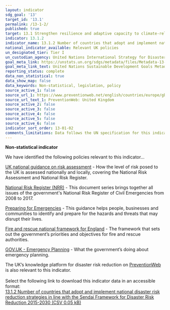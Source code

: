 ```yaml
---
layout: indicator
sdg_goal: '13'
target_id: '13.1'
permalink: /13-1-2/
published: true
target: 13.1 Strengthen resilience and adaptive capacity to climate-related hazards and natural disasters in all countries
indicator: 13.1.2
indicator_name: 13.1.2 Number of countries that adopt and implement national disaster risk reduction strategies in line with the Sendai Framework for Disaster Risk Reduction 2015-2030 
national_indicator_available: Relevant UK policies
un_designated_tier: Tier I
un_custodian_agency: United Nations International Strategy for Disaster Reduction (UNISDR)
goal_meta_link: https://unstats.un.org/sdgs/metadata/files/Metadata-13-01-02.pdf
goal_meta_link_text: United Nations Sustainable Development Goals Metadata (PDF 217 KB)
reporting_status: complete
data_non_statistical: true
data_show_map: false
data_keywords: Non-statistical, legislation, policy
source_active_1: false
source_url_1: https://www.preventionweb.net/english/countries/europe/gbr/
source_url_text_1: PreventionWeb: United Kingdom
source_active_2: false
source_active_3: false
source_active_4: false
source_active_5: false
source_active_6: false
indicator_sort_order: 13-01-02
comments_limitations: Data follows the UN specification for this indicator. This indicator has been identified in collaboration with topic experts.
---
```

**Non-statistical indicator**

We have identified the following policies relevant to this indicator…

[UK national guidance on risk assessment](https://www.gov.uk/guidance/risk-assessment-how-the-risk-of-emergencies-in-the-uk-is-assessed#local-risk-assessment-and-community-risk-registers) - How the level of risk posed to the UK is assessed nationally and locally, covering the National Risk Assessment and National Risk Register.

[National Risk Register (NRR)](https://www.gov.uk/government/collections/national-risk-register-of-civil-emergencies) - This document series brings together all issues of the government's National Risk Register of Civil Emergencies from 2008 to 2017.

[Preparing for Emergencies](https://www.gov.uk/government/publications/preparing-for-emergencies/preparing-for-emergencies) - This guidance helps people, businesses and communities to identify and prepare for the hazards and threats that may disrupt their lives.

[Fire and rescue national framework for England](https://www.gov.uk/government/collections/fire-and-rescue-national-framework-for-england) - The framework that sets out the government’s priorities and objectives for fire and rescue authorities.

[GOV.UK - Emergency Planning](https://www.gov.uk/government/policies/emergency-planning) - What the government’s doing about emergency planning.

The UK’s knowledge platform for disaster risk reduction on [PreventionWeb]( https://www.preventionweb.net/english/countries/europe/gbr/) is also relevant to this indicator.<br><br> Select the following link to download this indicator data in an accessible format:<br>[13.1.2 Number of countries that adopt and implement national disaster risk reduction strategies in line with the Sendai Framework for Disaster Risk Reduction 2015-2030  (CSV 0.05 kB)](https://sustainabledevelopment-uk.github.io/sdg-data/data/13-1-2.csv)